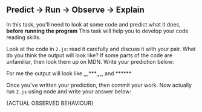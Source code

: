 ## Predict -> Run -> Observe -> Explain

In this task, you'll need to look at some code and predict what it does, **before running the program**
This task will help you to develop your code reading skills.


Look at the code in `2.js`: read it carefully and discuss it with your pair.
What do you think the output will look like?
If some parts of the code are unfamiliar, then look them up on MDN.
Write your prediction below:

For me the output will look like *,**,***,****,*****,******,********,******** and ******

Once you've written your prediction, then commit your work. Now actually run `2.js` using node and write your answer below:

{ACTUAL OBSERVED BEHAVIOUR}